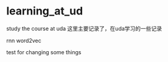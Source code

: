 # learning_at_ud
study the course at uda
这里主要记录了，在uda学习的一些记录

rnn word2vec

test for changing some things
